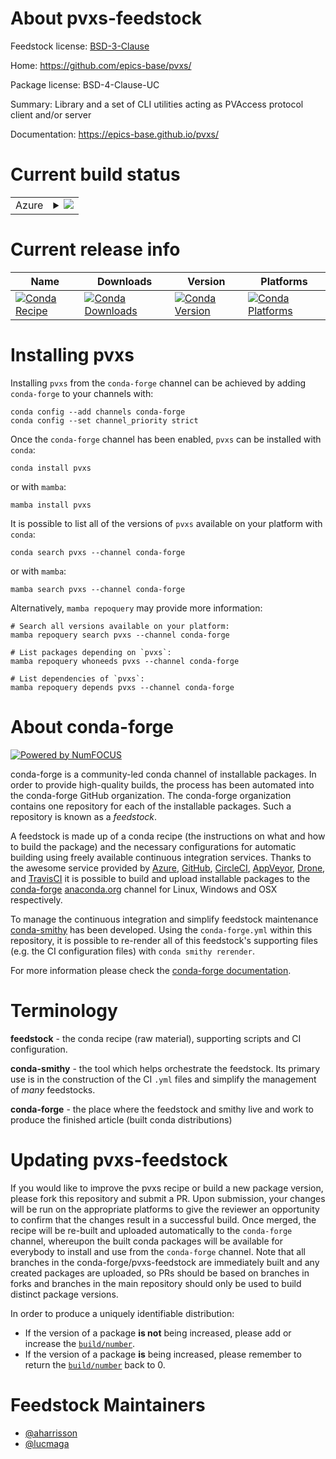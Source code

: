About pvxs-feedstock
====================

Feedstock license: [BSD-3-Clause](https://github.com/conda-forge/pvxs-feedstock/blob/main/LICENSE.txt)

Home: https://github.com/epics-base/pvxs/

Package license: BSD-4-Clause-UC

Summary: Library and a set of CLI utilities acting as PVAccess protocol client and/or server

Documentation: https://epics-base.github.io/pvxs/

Current build status
====================


<table>
    
  <tr>
    <td>Azure</td>
    <td>
      <details>
        <summary>
          <a href="https://dev.azure.com/conda-forge/feedstock-builds/_build/latest?definitionId=26261&branchName=main">
            <img src="https://dev.azure.com/conda-forge/feedstock-builds/_apis/build/status/pvxs-feedstock?branchName=main">
          </a>
        </summary>
        <table>
          <thead><tr><th>Variant</th><th>Status</th></tr></thead>
          <tbody><tr>
              <td>linux_64</td>
              <td>
                <a href="https://dev.azure.com/conda-forge/feedstock-builds/_build/latest?definitionId=26261&branchName=main">
                  <img src="https://dev.azure.com/conda-forge/feedstock-builds/_apis/build/status/pvxs-feedstock?branchName=main&jobName=linux&configuration=linux%20linux_64_" alt="variant">
                </a>
              </td>
            </tr><tr>
<<<<<<< HEAD
              <td>osx_64</td>
              <td>
                <a href="https://dev.azure.com/conda-forge/feedstock-builds/_build/latest?definitionId=26261&branchName=main">
                  <img src="https://dev.azure.com/conda-forge/feedstock-builds/_apis/build/status/pvxs-feedstock?branchName=main&jobName=osx&configuration=osx%20osx_64_" alt="variant">
                </a>
              </td>
            </tr><tr>
              <td>osx_arm64</td>
              <td>
                <a href="https://dev.azure.com/conda-forge/feedstock-builds/_build/latest?definitionId=26261&branchName=main">
                  <img src="https://dev.azure.com/conda-forge/feedstock-builds/_apis/build/status/pvxs-feedstock?branchName=main&jobName=osx&configuration=osx%20osx_arm64_" alt="variant">
=======
              <td>win_64</td>
              <td>
                <a href="https://dev.azure.com/conda-forge/feedstock-builds/_build/latest?definitionId=26261&branchName=main">
                  <img src="https://dev.azure.com/conda-forge/feedstock-builds/_apis/build/status/pvxs-feedstock?branchName=main&jobName=win&configuration=win%20win_64_" alt="variant">
>>>>>>> upstream/main
                </a>
              </td>
            </tr>
          </tbody>
        </table>
      </details>
    </td>
  </tr>
</table>

Current release info
====================

| Name | Downloads | Version | Platforms |
| --- | --- | --- | --- |
| [![Conda Recipe](https://img.shields.io/badge/recipe-pvxs-green.svg)](https://anaconda.org/conda-forge/pvxs) | [![Conda Downloads](https://img.shields.io/conda/dn/conda-forge/pvxs.svg)](https://anaconda.org/conda-forge/pvxs) | [![Conda Version](https://img.shields.io/conda/vn/conda-forge/pvxs.svg)](https://anaconda.org/conda-forge/pvxs) | [![Conda Platforms](https://img.shields.io/conda/pn/conda-forge/pvxs.svg)](https://anaconda.org/conda-forge/pvxs) |

Installing pvxs
===============

Installing `pvxs` from the `conda-forge` channel can be achieved by adding `conda-forge` to your channels with:

```
conda config --add channels conda-forge
conda config --set channel_priority strict
```

Once the `conda-forge` channel has been enabled, `pvxs` can be installed with `conda`:

```
conda install pvxs
```

or with `mamba`:

```
mamba install pvxs
```

It is possible to list all of the versions of `pvxs` available on your platform with `conda`:

```
conda search pvxs --channel conda-forge
```

or with `mamba`:

```
mamba search pvxs --channel conda-forge
```

Alternatively, `mamba repoquery` may provide more information:

```
# Search all versions available on your platform:
mamba repoquery search pvxs --channel conda-forge

# List packages depending on `pvxs`:
mamba repoquery whoneeds pvxs --channel conda-forge

# List dependencies of `pvxs`:
mamba repoquery depends pvxs --channel conda-forge
```


About conda-forge
=================

[![Powered by
NumFOCUS](https://img.shields.io/badge/powered%20by-NumFOCUS-orange.svg?style=flat&colorA=E1523D&colorB=007D8A)](https://numfocus.org)

conda-forge is a community-led conda channel of installable packages.
In order to provide high-quality builds, the process has been automated into the
conda-forge GitHub organization. The conda-forge organization contains one repository
for each of the installable packages. Such a repository is known as a *feedstock*.

A feedstock is made up of a conda recipe (the instructions on what and how to build
the package) and the necessary configurations for automatic building using freely
available continuous integration services. Thanks to the awesome service provided by
[Azure](https://azure.microsoft.com/en-us/services/devops/), [GitHub](https://github.com/),
[CircleCI](https://circleci.com/), [AppVeyor](https://www.appveyor.com/),
[Drone](https://cloud.drone.io/welcome), and [TravisCI](https://travis-ci.com/)
it is possible to build and upload installable packages to the
[conda-forge](https://anaconda.org/conda-forge) [anaconda.org](https://anaconda.org/)
channel for Linux, Windows and OSX respectively.

To manage the continuous integration and simplify feedstock maintenance
[conda-smithy](https://github.com/conda-forge/conda-smithy) has been developed.
Using the ``conda-forge.yml`` within this repository, it is possible to re-render all of
this feedstock's supporting files (e.g. the CI configuration files) with ``conda smithy rerender``.

For more information please check the [conda-forge documentation](https://conda-forge.org/docs/).

Terminology
===========

**feedstock** - the conda recipe (raw material), supporting scripts and CI configuration.

**conda-smithy** - the tool which helps orchestrate the feedstock.
                   Its primary use is in the construction of the CI ``.yml`` files
                   and simplify the management of *many* feedstocks.

**conda-forge** - the place where the feedstock and smithy live and work to
                  produce the finished article (built conda distributions)


Updating pvxs-feedstock
=======================

If you would like to improve the pvxs recipe or build a new
package version, please fork this repository and submit a PR. Upon submission,
your changes will be run on the appropriate platforms to give the reviewer an
opportunity to confirm that the changes result in a successful build. Once
merged, the recipe will be re-built and uploaded automatically to the
`conda-forge` channel, whereupon the built conda packages will be available for
everybody to install and use from the `conda-forge` channel.
Note that all branches in the conda-forge/pvxs-feedstock are
immediately built and any created packages are uploaded, so PRs should be based
on branches in forks and branches in the main repository should only be used to
build distinct package versions.

In order to produce a uniquely identifiable distribution:
 * If the version of a package **is not** being increased, please add or increase
   the [``build/number``](https://docs.conda.io/projects/conda-build/en/latest/resources/define-metadata.html#build-number-and-string).
 * If the version of a package **is** being increased, please remember to return
   the [``build/number``](https://docs.conda.io/projects/conda-build/en/latest/resources/define-metadata.html#build-number-and-string)
   back to 0.

Feedstock Maintainers
=====================

* [@aharrisson](https://github.com/aharrisson/)
* [@lucmaga](https://github.com/lucmaga/)

